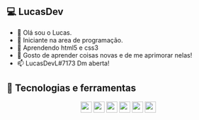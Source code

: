 ## 💻 LucasDev
- 👋 Olá sou o Lucas.
- 👀 Iniciante na area de programação. 
- 🌱 Aprendendo html5 e css3
- 💞️ Gosto de aprender coisas novas e de me aprimorar nelas!
- 📫 LucasDevL#7173 Dm aberta!

## 🧪 Tecnologias e ferramentas

<p align="center">
<img src="https://img.shields.io/badge/javascript-%23F7DF1E.svg?&style=for-the-badge&logo=javascript&logoColor=black" height="25"/>
<img src="https://img.shields.io/badge/Html-ffa500.svg?style=for-the-badge&logo=html5&logoColor=white" height="25" />
<img src="https://img.shields.io/badge/Css-7273ff.svg?style=for-the-badge&logo=css3&logoColor=white" height="25" />
<img src="https://img.shields.io/badge/node.js%20-%2343853D.svg?&style=for-the-badge&logo=node.js&logoColor=white" height="25"/>
<img src="https://img.shields.io/badge/-GitHub-181717?style=flat-square&logo=github" height="25"/>
 <img src="https://img.shields.io/badge/typescript-blue.svg?&style=for-the-badge&logo=typescript&logoColor=white" height="25"/>
</p> 

<!---
lucas-henr/lucas-henr is a ✨ special ✨ repository because its `README.md` (this file) appears on your GitHub profile.
You can click the Preview link to take a look at your changes.
--->
